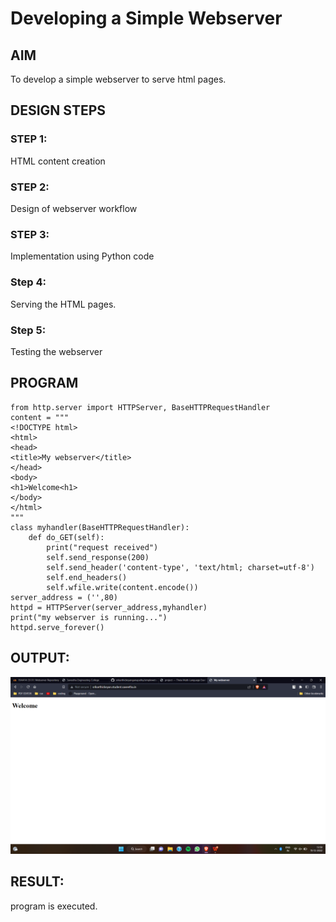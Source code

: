 # Developing a Simple Webserver

## AIM
To develop a simple webserver to serve html pages.

## DESIGN STEPS

### STEP 1:
HTML content creation
### STEP 2:
Design of webserver workflow
### STEP 3:
Implementation using Python code
### Step 4:
Serving the HTML pages.
### Step 5:
Testing the webserver
## PROGRAM
```
from http.server import HTTPServer, BaseHTTPRequestHandler
content = """
<!DOCTYPE html>
<html>
<head>
<title>My webserver</title>
</head>
<body>
<h1>Welcome<h1>
</body>
</html>
"""
class myhandler(BaseHTTPRequestHandler):
    def do_GET(self):
        print("request received")
        self.send_response(200)
        self.send_header('content-type', 'text/html; charset=utf-8')
        self.end_headers()
        self.wfile.write(content.encode())
server_address = ('',80)
httpd = HTTPServer(server_address,myhandler)
print("my webserver is running...")
httpd.serve_forever()
```
## OUTPUT:
![OUTPUT](./luffysk.png)

## RESULT:
program is executed.
